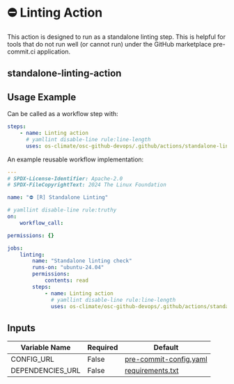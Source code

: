 <!--
[comment]: # SPDX-License-Identifier: Apache-2.0
[comment]: # SPDX-FileCopyrightText: 2024 The Linux Foundation
-->

# ⛔️ Linting Action

This action is designed to run as a standalone linting step. This is helpful
for tools that do not run well (or cannot run) under the GitHub marketplace
pre-commit.ci application.

## standalone-linting-action

## Usage Example

Can be called as a workflow step with:

```yaml
steps:
    - name: Linting action
      # yamllint disable-line rule:line-length
      uses: os-climate/osc-github-devops/.github/actions/standalone-linting-action@main
```

An example reusable workflow implementation:

```yaml
---
# SPDX-License-Identifier: Apache-2.0
# SPDX-FileCopyrightText: 2024 The Linux Foundation

name: "⛔️ [R] Standalone Linting"

# yamllint disable-line rule:truthy
on:
    workflow_call:

permissions: {}

jobs:
    linting:
        name: "Standalone linting check"
        runs-on: "ubuntu-24.04"
        permissions:
            contents: read
        steps:
            - name: Linting action
              # yamllint disable-line rule:line-length
              uses: os-climate/osc-github-devops/.github/actions/standalone-linting-action@main
```

## Inputs

<!-- markdownlint-disable MD013 -->

| Variable Name    | Required | Default                                                                                                                                                                   |
| ---------------- | -------- | ------------------------------------------------------------------------------------------------------------------------------------------------------------------------- |
| CONFIG_URL       | False    | [pre-commit-config.yaml](https://raw.githubusercontent.com/os-climate/osc-github-devops/refs/heads/main/.github/actions/standalone-linting-action/pre-commit-config.yaml) |
| DEPENDENCIES_URL | False    | [requirements.txt](https://raw.githubusercontent.com/os-climate/osc-github-devops/refs/heads/main/linting/requirements.txt)                                               |

<!-- markdownlint-enable MD013 -->
